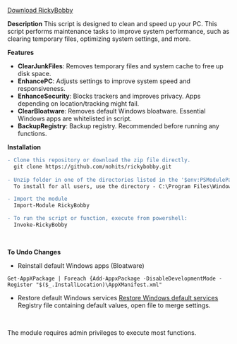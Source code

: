 [Download RickyBobby](https://github.com/nohits/RickyBobby/archive/refs/heads/main.zip)

**Description**
This script is designed to clean and speed up your PC. This script performs maintenance tasks to improve system performance, such as clearing temporary files, optimizing system settings, and more.

**Features** 
- **ClearJunkFiles**: Removes temporary files and system cache to free up disk space. 
- **EnhancePC**: Adjusts settings to improve system speed and responsiveness. 
- **EnhanceSecurity**: Blocks trackers and improves privacy. Apps depending on location/tracking might fail.
- **ClearBloatware**: Removes default Windows bloatware. Essential Windows apps are whitelisted in script.
 - **BackupRegistry**: Backup registry. Recommended before running any functions.
 
**Installation**
```diff
- Clone this repository or download the zip file directly.
  git clone https://github.com/nohits/rickybobby.git
 
- Unzip folder in one of the directories listed in the '$env:PSModulePath' environment variable. 
  To install for all users, use the directory - C:\Program Files\WindowsPowerShell\Modules 

- Import the module  
  Import-Module RickyBobby

- To run the script or function, execute from powershell:
  Invoke-RickyBobby
```
<br>

**To Undo Changes** 
- Reinstall default Windows apps (Bloatware) 
```
Get-AppXPackage | Foreach {Add-AppxPackage -DisableDevelopmentMode -Register "$($_.InstallLocation)\AppXManifest.xml"
```

- Restore default Windows services 
[Restore Windows default services](https://www.tenforums.com/attachments/tutorials/334219d1621785267-restore-default-services-windows-10-a-windows_10_default_services.zip) Registry file containing default values, open file to merge settings. 

<br>

The module requires admin privileges to execute most functions.
<br>